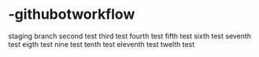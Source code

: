 # -githubotworkflow

staging branch
second test
third test
fourth test
fifth test
sixth test
seventh test
eigth test
nine test
tenth test
 eleventh test
 twelth test
 
